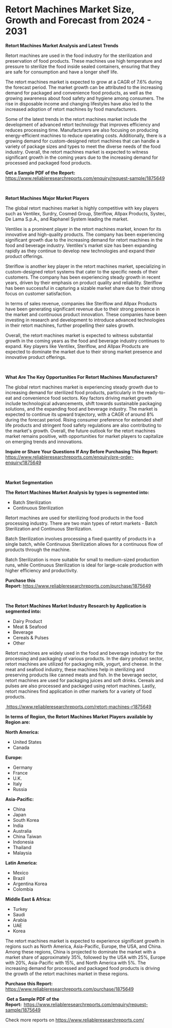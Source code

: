 <p><h1>Retort Machines Market Size, Growth and Forecast from 2024 - 2031</h1></p><p><strong>Retort Machines Market Analysis and Latest Trends</strong></p>
<p><p>Retort machines are used in the food industry for the sterilization and preservation of food products. These machines use high temperature and pressure to sterilize the food inside sealed containers, ensuring that they are safe for consumption and have a longer shelf life.</p><p>The retort machines market is expected to grow at a CAGR of 7.6% during the forecast period. The market growth can be attributed to the increasing demand for packaged and convenience food products, as well as the growing awareness about food safety and hygiene among consumers. The rise in disposable income and changing lifestyles have also led to the increased adoption of retort machines by food manufacturers.</p><p>Some of the latest trends in the retort machines market include the development of advanced retort technology that improves efficiency and reduces processing time. Manufacturers are also focusing on producing energy-efficient machines to reduce operating costs. Additionally, there is a growing demand for custom-designed retort machines that can handle a variety of package sizes and types to meet the diverse needs of the food industry. Overall, the retort machines market is expected to witness significant growth in the coming years due to the increasing demand for processed and packaged food products.</p></p>
<p><strong>Get a Sample PDF of the Report:&nbsp;</strong> <a href="https://www.reliableresearchreports.com/enquiry/request-sample/1875649">https://www.reliableresearchreports.com/enquiry/request-sample/1875649</a></p>
<p>&nbsp;</p>
<p><strong>Retort Machines Major Market Players</strong></p>
<p><p>The global retort machines market is highly competitive with key players such as Ventilex, Surdry, Cosmed Group, Steriflow, Allpax Products, Systec, De Lama S.p.A., and Raphanel System leading the market.</p><p>Ventilex is a prominent player in the retort machines market, known for its innovative and high-quality products. The company has been experiencing significant growth due to the increasing demand for retort machines in the food and beverage industry. Ventilex's market size has been expanding rapidly as they continue to develop new technologies and expand their product offerings.</p><p>Steriflow is another key player in the retort machines market, specializing in custom-designed retort systems that cater to the specific needs of their customers. The company has been experiencing steady growth in recent years, driven by their emphasis on product quality and reliability. Steriflow has been successful in capturing a sizable market share due to their strong focus on customer satisfaction.</p><p>In terms of sales revenue, companies like Steriflow and Allpax Products have been generating significant revenue due to their strong presence in the market and continuous product innovation. These companies have been investing in research and development to introduce advanced technologies in their retort machines, further propelling their sales growth.</p><p>Overall, the retort machines market is expected to witness substantial growth in the coming years as the food and beverage industry continues to expand. Key players like Ventilex, Steriflow, and Allpax Products are expected to dominate the market due to their strong market presence and innovative product offerings.</p></p>
<p>&nbsp;</p>
<p><strong>What Are The Key Opportunities For Retort Machines Manufacturers?</strong></p>
<p><p>The global retort machines market is experiencing steady growth due to increasing demand for sterilized food products, particularly in the ready-to-eat and convenience food sectors. Key factors driving market growth include technological advancements, shift towards sustainable packaging solutions, and the expanding food and beverage industry. The market is expected to continue its upward trajectory, with a CAGR of around 8% during the forecast period. Rising consumer preference for extended shelf life products and stringent food safety regulations are also contributing to the market's growth. Overall, the future outlook for the retort machines market remains positive, with opportunities for market players to capitalize on emerging trends and innovations.</p></p>
<p><strong>Inquire or Share Your Questions If Any Before Purchasing This Report:</strong> <a href="https://www.reliableresearchreports.com/enquiry/pre-order-enquiry/1875649">https://www.reliableresearchreports.com/enquiry/pre-order-enquiry/1875649</a></p>
<p>&nbsp;</p>
<p><strong>Market Segmentation</strong></p>
<p><strong>The Retort Machines Market Analysis by types is segmented into:</strong></p>
<p><ul><li>Batch Sterilization</li><li>Continuous Sterilization</li></ul></p>
<p><p>Retort machines are used for sterilizing food products in the food processing industry. There are two main types of retort markets - Batch Sterilization and Continuous Sterilization. </p><p>Batch Sterilization involves processing a fixed quantity of products in a single batch, while Continuous Sterilization allows for a continuous flow of products through the machine. </p><p>Batch Sterilization is more suitable for small to medium-sized production runs, while Continuous Sterilization is ideal for large-scale production with higher efficiency and productivity.</p></p>
<p><strong>Purchase this Report:&nbsp;</strong><a href="https://www.reliableresearchreports.com/purchase/1875649">https://www.reliableresearchreports.com/purchase/1875649</a></p>
<p>&nbsp;</p>
<p><strong>The Retort Machines Market Industry Research by Application is segmented into:</strong></p>
<p><ul><li>Dairy Product</li><li>Meat & Seafood</li><li>Beverage</li><li>Cereals & Pulses</li><li>Other</li></ul></p>
<p><p>Retort machines are widely used in the food and beverage industry for the processing and packaging of various products. In the dairy product sector, retort machines are utilized for packaging milk, yogurt, and cheese. In the meat and seafood industry, these machines help in sterilizing and preserving products like canned meats and fish. In the beverage sector, retort machines are used for packaging juices and soft drinks. Cereals and pulses are also processed and packaged using retort machines. Lastly, retort machines find application in other markets for a variety of food products.</p></p>
<p><a href="https://www.reliableresearchreports.com/retort-machines-r1875649">&nbsp;https://www.reliableresearchreports.com/retort-machines-r1875649</a></p>
<p><strong>In terms of Region, the Retort Machines Market Players available by Region are:</strong></p>
<p>
    <p> <strong> North America: </strong>
        <ul>
            <li>United States</li>
            <li>Canada</li>
        </ul>
        </p> 
    <p> <strong> Europe: </strong>
        <ul>
            <li>Germany</li>
            <li>France</li>
            <li>U.K.</li>
            <li>Italy</li>
            <li>Russia</li>
        </ul>
        </p> 
    <p> <strong> Asia-Pacific: </strong>
        <ul>
            <li>China</li>
            <li>Japan</li>
            <li>South Korea</li>
            <li>India</li>
            <li>Australia</li>
            <li>China Taiwan</li>
            <li>Indonesia</li>
            <li>Thailand</li>
            <li>Malaysia</li>
        </ul>
        </p> 
    <p> <strong> Latin America: </strong>
        <ul>
            <li>Mexico</li>
            <li>Brazil</li>
            <li>Argentina Korea</li>
            <li>Colombia</li>
        </ul>
        </p> 
    <p> <strong> Middle East & Africa: </strong>
        <ul>
            <li>Turkey</li>
            <li>Saudi</li>
            <li>Arabia</li>
            <li>UAE</li>
            <li>Korea</li>
        </ul>
    </p>
    </p>
<p><p>The retort machines market is expected to experience significant growth in regions such as North America, Asia-Pacific, Europe, the USA, and China. Among these regions, China is projected to dominate the market with a market share of approximately 35%, followed by the USA with 25%, Europe with 20%, Asia-Pacific with 15%, and North America with 5%. The increasing demand for processed and packaged food products is driving the growth of the retort machines market in these regions.</p></p>
<p><strong>Purchase this Report: </strong><a href="https://www.reliableresearchreports.com/purchase/1875649">https://www.reliableresearchreports.com/purchase/1875649</a></p>
<p>&nbsp;<strong>Get a Sample PDF of the Report:&nbsp;&nbsp;</strong><a href="https://www.reliableresearchreports.com/enquiry/request-sample/1875649">https://www.reliableresearchreports.com/enquiry/request-sample/1875649</a></p>
<p><strong></strong></p>
<p>Check more reports on <a href="https://www.reliableresearchreports.com/">https://www.reliableresearchreports.com/</a></p>